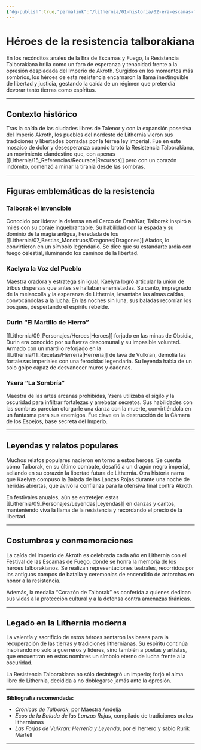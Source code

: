 ```yaml
---
{"dg-publish":true,"permalink":"/lithernia/01-historia/02-era-escamas-fuego/heroes-de-la-resistencia-talborakiana/","title":"Héroes de la resistencia talborakiana","tags":["lithernia","faccion","Heroes","era-de-escamas-y-fuego"]}
---
```


# Héroes de la resistencia talborakiana

En los recónditos anales de la Era de Escamas y Fuego, la Resistencia Talborakiana brilla como un faro de esperanza y tenacidad frente a la opresión despiadada del Imperio de Akroth. Surgidos en los momentos más sombríos, los héroes de esta resistencia encarnaron la llama inextinguible de libertad y justicia, gestando la caída de un régimen que pretendía devorar tanto tierras como espíritus.

---

## Contexto histórico

Tras la caída de las ciudades libres de Talenor y con la expansión posesiva del Imperio Akroth, los pueblos del nordeste de Lithernia vieron sus tradiciones y libertades borradas por la férrea ley imperial. Fue en este mosaico de dolor y desesperanza cuando brotó la Resistencia Talborakiana, un movimiento clandestino que, con apenas [[Lithernia/15_Referencias/Recursos\|Recursos]] pero con un corazón indómito, comenzó a minar la tiranía desde las sombras.

---

## Figuras emblemáticas de la resistencia

### Talborak el Invencible

Conocido por liderar la defensa en el Cerco de Drah’Kar, Talborak inspiró a miles con su coraje inquebrantable. Su habilidad con la espada y su dominio de la magia antigua, heredada de los [[Lithernia/07_Bestias_Monstruos/Dragones\|Dragones]] Alados, lo convirtieron en un símbolo legendario. Se dice que su estandarte ardía con fuego celestial, iluminando los caminos de la libertad.

### Kaelyra la Voz del Pueblo

Maestra oradora y estratega sin igual, Kaelyra logró articular la unión de tribus dispersas que antes se hallaban enemistadas. Su canto, impregnado de la melancolía y la esperanza de Lithernia, levantaba las almas caídas, convocándolas a la lucha. En las noches sin luna, sus baladas recorrían los bosques, despertando el espíritu rebelde.

### Durin “El Martillo de Hierro”

[[Lithernia/09_Personajes/Heroes\|Heroes]] forjado en las minas de Obsidia, Durin era conocido por su fuerza descomunal y su impasible voluntad. Armado con un martillo reforjado en la [[Lithernia/11_Recetas/Herreria\|Herreria]] de lava de Vulkran, demolía las fortalezas imperiales con una ferocidad legendaria. Su leyenda habla de un solo golpe capaz de desvanecer muros y cadenas.

### Ysera “La Sombría”

Maestra de las artes arcanas prohibidas, Ysera utilizaba el sigilo y la oscuridad para infiltrar fortalezas y arrebatar secretos. Sus habilidades con las sombras parecían otorgarle una danza con la muerte, convirtiéndola en un fantasma para sus enemigos. Fue clave en la destrucción de la Cámara de los Espejos, base secreta del Imperio.

---

## Leyendas y relatos populares

Muchos relatos populares nacieron en torno a estos héroes. Se cuenta cómo Talborak, en su último combate, desafió a un dragón negro imperial, sellando en su corazón la libertad futura de Lithernia. Otra historia narra que Kaelyra compuso la Balada de las Lanzas Rojas durante una noche de heridas abiertas, que avivó la confianza para la ofensiva final contra Akroth.

En festivales anuales, aún se entretejen estas [[Lithernia/09_Personajes/Leyendas\|Leyendas]] en danzas y cantos, manteniendo viva la llama de la resistencia y recordando el precio de la libertad.

---

## Costumbres y conmemoraciones

La caída del Imperio de Akroth es celebrada cada año en Lithernia con el Festival de las Escamas de Fuego, donde se honra la memoria de los héroes talborakianos. Se realizan representaciones teatrales, recorridos por los antiguos campos de batalla y ceremonias de encendido de antorchas en honor a la resistencia.

Además, la medalla “Corazón de Talborak” es conferida a quienes dedican sus vidas a la protección cultural y a la defensa contra amenazas tiránicas.

---

## Legado en la Lithernia moderna

La valentía y sacrificio de estos héroes sentaron las bases para la recuperación de las tierras y tradiciones lithernianas. Su espíritu continúa inspirando no solo a guerreros y líderes, sino también a poetas y artistas, que encuentran en estos nombres un símbolo eterno de lucha frente a la oscuridad.

La Resistencia Talborakiana no sólo desintegró un imperio; forjó el alma libre de Lithernia, decidida a no doblegarse jamás ante la opresión.

---

**Bibliografía recomendada:**

- *Crónicas de Talborak*, por Maestra Andelja
- *Ecos de la Balada de las Lanzas Rojas*, compilado de tradiciones orales lithernianas
- *Las Forjas de Vulkran: Herrería y Leyenda*, por el herrero y sabio Rurik Martell

---